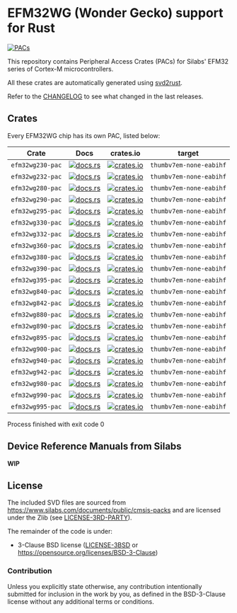 # EFM32WG (Wonder Gecko) support for Rust

[![PACs](https://github.com/efm32-rs/efm32wg-pacs/actions/workflows/pacs.yml/badge.svg)](https://github.com/efm32-rs/efm32wg-pacs/actions/workflows/pacs.yml)

This repository contains Peripheral Access Crates (PACs) for Silabs' EFM32 series of Cortex-M microcontrollers.

All these crates are automatically generated using [svd2rust](https://github.com/rust-embedded/svd2rust).

Refer to the [CHANGELOG](CHANGELOG.md) to see what changed in the last releases.

## Crates

Every EFM32WG chip has its own PAC, listed below:

| Crate            | Docs                                                                                   | crates.io                                                                                                   | target                  |
|------------------|----------------------------------------------------------------------------------------|-------------------------------------------------------------------------------------------------------------|-------------------------|
| `efm32wg230-pac` | [![docs.rs](https://docs.rs/efm32wg230-pac/badge.svg)](https://docs.rs/efm32wg230-pac) | [![crates.io](https://img.shields.io/crates/d/efm32wg230-pac.svg)](https://crates.io/crates/efm32wg230-pac) | `thumbv7em-none-eabihf` |
| `efm32wg232-pac` | [![docs.rs](https://docs.rs/efm32wg232-pac/badge.svg)](https://docs.rs/efm32wg232-pac) | [![crates.io](https://img.shields.io/crates/d/efm32wg232-pac.svg)](https://crates.io/crates/efm32wg232-pac) | `thumbv7em-none-eabihf` |
| `efm32wg280-pac` | [![docs.rs](https://docs.rs/efm32wg280-pac/badge.svg)](https://docs.rs/efm32wg280-pac) | [![crates.io](https://img.shields.io/crates/d/efm32wg280-pac.svg)](https://crates.io/crates/efm32wg280-pac) | `thumbv7em-none-eabihf` |
| `efm32wg290-pac` | [![docs.rs](https://docs.rs/efm32wg290-pac/badge.svg)](https://docs.rs/efm32wg290-pac) | [![crates.io](https://img.shields.io/crates/d/efm32wg290-pac.svg)](https://crates.io/crates/efm32wg290-pac) | `thumbv7em-none-eabihf` |
| `efm32wg295-pac` | [![docs.rs](https://docs.rs/efm32wg295-pac/badge.svg)](https://docs.rs/efm32wg295-pac) | [![crates.io](https://img.shields.io/crates/d/efm32wg295-pac.svg)](https://crates.io/crates/efm32wg295-pac) | `thumbv7em-none-eabihf` |
| `efm32wg330-pac` | [![docs.rs](https://docs.rs/efm32wg330-pac/badge.svg)](https://docs.rs/efm32wg330-pac) | [![crates.io](https://img.shields.io/crates/d/efm32wg330-pac.svg)](https://crates.io/crates/efm32wg330-pac) | `thumbv7em-none-eabihf` |
| `efm32wg332-pac` | [![docs.rs](https://docs.rs/efm32wg332-pac/badge.svg)](https://docs.rs/efm32wg332-pac) | [![crates.io](https://img.shields.io/crates/d/efm32wg332-pac.svg)](https://crates.io/crates/efm32wg332-pac) | `thumbv7em-none-eabihf` |
| `efm32wg360-pac` | [![docs.rs](https://docs.rs/efm32wg360-pac/badge.svg)](https://docs.rs/efm32wg360-pac) | [![crates.io](https://img.shields.io/crates/d/efm32wg360-pac.svg)](https://crates.io/crates/efm32wg360-pac) | `thumbv7em-none-eabihf` |
| `efm32wg380-pac` | [![docs.rs](https://docs.rs/efm32wg380-pac/badge.svg)](https://docs.rs/efm32wg380-pac) | [![crates.io](https://img.shields.io/crates/d/efm32wg380-pac.svg)](https://crates.io/crates/efm32wg380-pac) | `thumbv7em-none-eabihf` |
| `efm32wg390-pac` | [![docs.rs](https://docs.rs/efm32wg390-pac/badge.svg)](https://docs.rs/efm32wg390-pac) | [![crates.io](https://img.shields.io/crates/d/efm32wg390-pac.svg)](https://crates.io/crates/efm32wg390-pac) | `thumbv7em-none-eabihf` |
| `efm32wg395-pac` | [![docs.rs](https://docs.rs/efm32wg395-pac/badge.svg)](https://docs.rs/efm32wg395-pac) | [![crates.io](https://img.shields.io/crates/d/efm32wg395-pac.svg)](https://crates.io/crates/efm32wg395-pac) | `thumbv7em-none-eabihf` |
| `efm32wg840-pac` | [![docs.rs](https://docs.rs/efm32wg840-pac/badge.svg)](https://docs.rs/efm32wg840-pac) | [![crates.io](https://img.shields.io/crates/d/efm32wg840-pac.svg)](https://crates.io/crates/efm32wg840-pac) | `thumbv7em-none-eabihf` |
| `efm32wg842-pac` | [![docs.rs](https://docs.rs/efm32wg842-pac/badge.svg)](https://docs.rs/efm32wg842-pac) | [![crates.io](https://img.shields.io/crates/d/efm32wg842-pac.svg)](https://crates.io/crates/efm32wg842-pac) | `thumbv7em-none-eabihf` |
| `efm32wg880-pac` | [![docs.rs](https://docs.rs/efm32wg880-pac/badge.svg)](https://docs.rs/efm32wg880-pac) | [![crates.io](https://img.shields.io/crates/d/efm32wg880-pac.svg)](https://crates.io/crates/efm32wg880-pac) | `thumbv7em-none-eabihf` |
| `efm32wg890-pac` | [![docs.rs](https://docs.rs/efm32wg890-pac/badge.svg)](https://docs.rs/efm32wg890-pac) | [![crates.io](https://img.shields.io/crates/d/efm32wg890-pac.svg)](https://crates.io/crates/efm32wg890-pac) | `thumbv7em-none-eabihf` |
| `efm32wg895-pac` | [![docs.rs](https://docs.rs/efm32wg895-pac/badge.svg)](https://docs.rs/efm32wg895-pac) | [![crates.io](https://img.shields.io/crates/d/efm32wg895-pac.svg)](https://crates.io/crates/efm32wg895-pac) | `thumbv7em-none-eabihf` |
| `efm32wg900-pac` | [![docs.rs](https://docs.rs/efm32wg900-pac/badge.svg)](https://docs.rs/efm32wg900-pac) | [![crates.io](https://img.shields.io/crates/d/efm32wg900-pac.svg)](https://crates.io/crates/efm32wg900-pac) | `thumbv7em-none-eabihf` |
| `efm32wg940-pac` | [![docs.rs](https://docs.rs/efm32wg940-pac/badge.svg)](https://docs.rs/efm32wg940-pac) | [![crates.io](https://img.shields.io/crates/d/efm32wg940-pac.svg)](https://crates.io/crates/efm32wg940-pac) | `thumbv7em-none-eabihf` |
| `efm32wg942-pac` | [![docs.rs](https://docs.rs/efm32wg942-pac/badge.svg)](https://docs.rs/efm32wg942-pac) | [![crates.io](https://img.shields.io/crates/d/efm32wg942-pac.svg)](https://crates.io/crates/efm32wg942-pac) | `thumbv7em-none-eabihf` |
| `efm32wg980-pac` | [![docs.rs](https://docs.rs/efm32wg980-pac/badge.svg)](https://docs.rs/efm32wg980-pac) | [![crates.io](https://img.shields.io/crates/d/efm32wg980-pac.svg)](https://crates.io/crates/efm32wg980-pac) | `thumbv7em-none-eabihf` |
| `efm32wg990-pac` | [![docs.rs](https://docs.rs/efm32wg990-pac/badge.svg)](https://docs.rs/efm32wg990-pac) | [![crates.io](https://img.shields.io/crates/d/efm32wg990-pac.svg)](https://crates.io/crates/efm32wg990-pac) | `thumbv7em-none-eabihf` |
| `efm32wg995-pac` | [![docs.rs](https://docs.rs/efm32wg995-pac/badge.svg)](https://docs.rs/efm32wg995-pac) | [![crates.io](https://img.shields.io/crates/d/efm32wg995-pac.svg)](https://crates.io/crates/efm32wg995-pac) | `thumbv7em-none-eabihf` |

Process finished with exit code 0


## Device Reference Manuals from Silabs

**WIP**

## License

The included SVD files are sourced from https://www.silabs.com/documents/public/cmsis-packs and
are licensed under the Zlib (see [LICENSE-3RD-PARTY](LICENSE-3RD-PARTY-Zlib)).

The remainder of the code is under:

- 3-Clause BSD license ([LICENSE-3BSD](LICENSE-3BSD) or https://opensource.org/licenses/BSD-3-Clause)

### Contribution

Unless you explicitly state otherwise, any contribution intentionally submitted for inclusion in the
work by you, as defined in the BSD-3-Clause license without any additional terms or conditions.